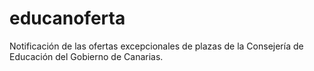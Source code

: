 # educanoferta

Notificación de las ofertas excepcionales de plazas de la Consejería de Educación del Gobierno de Canarias.
